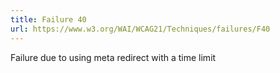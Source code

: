 ```yaml
---
title: Failure 40
url: https://www.w3.org/WAI/WCAG21/Techniques/failures/F40
---
```

Failure due to using meta redirect with a time limit
